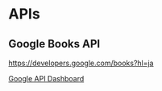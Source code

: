 # APIs

## Google Books API

https://developers.google.com/books?hl=ja

[Google API Dashboard](https://console.cloud.google.com/apis/dashboard?hl=ja&inv=1&invt=AboGGA&project=book-tracker-449223)

